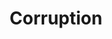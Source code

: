 ---
title: Corruption
longTitle: 'Corruption'
tags:
- gccommon
french:
- "[[Corruption]]"
usedFor:
- "[[Bribery]]"
---